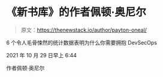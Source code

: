 # 《新书库》的作者佩顿·奥尼尔

> 原文：<https://thenewstack.io/author/payton-oneal/>

6 个令人毛骨悚然的统计数据表明为什么你需要拥抱 DevSecOps

2021 年 10 月 29 日早上 6:44

作者佩顿·奥尼尔